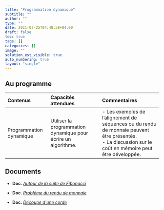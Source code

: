 ```yaml
---
title: "Programmation dynamique"
subtitle: ""
author: ""
type: ""
date: 2021-02-25T04:48:58+04:00
draft: false
toc: true
tags: []
categories: []
image: ""
solution_est_visible: true
auto_numbering: true
layout: "single"
---
```


## Au programme

| Contenus | Capacités attendues | Commentaires |
|:-|:-|:-|
| Programmation dynamique | Utiliser la programmation dynamique pour écrire un algorithme.  | - Les exemples de l’alignement de séquences ou du rendu de monnaie peuvent être présentés.<br />- La discussion sur le coût en mémoire peut être développée. |

## Documents

- **Doc.** [*Autour de la suite de Fibonacci*](1-suite-fibonacci)

- **Doc.** [*Problème du rendu de monnaie*](2-rendu-monnaie)

<!--
- **Doc.** [*Découpe d'une corde*](3-decoupe-corde)
-->

- **Doc.** <a href="/terminales-nsi/chap-14/chap-14-3/decoupe_corde.html" alt="" target="_blank">*Découpe d'une corde*</a>
